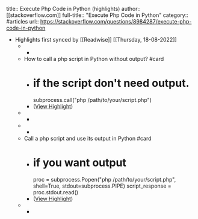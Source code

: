 title:: Execute Php Code in Python (highlights)
author:: [[stackoverflow.com]]
full-title:: "Execute Php Code in Python"
category:: #articles
url:: https://stackoverflow.com/questions/8984287/execute-php-code-in-python

- Highlights first synced by [[Readwise]] [[Thursday, 18-08-2022]]
	- -
	- How to call a php script in Python without output? #card
		- # if the script don't need output.
		  subprocess.call("php /path/to/your/script.php")
		- ([View Highlight](https://instapaper.com/read/1398183271/15904175))
	- -
	- -
	- Call a php script and use its output in Python #card
		- # if you want output
		  proc = subprocess.Popen("php /path/to/your/script.php", shell=True, stdout=subprocess.PIPE)
		  script_response = proc.stdout.read()
		- ([View Highlight](https://instapaper.com/read/1398183271/15904192))
	- -